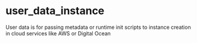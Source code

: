 # user_data_instance
User data is for passing metadata or runtime init scripts to instance creation in cloud services like AWS or Digital Ocean
